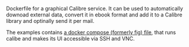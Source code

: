  Dockerfile for a graphical Calibre service. It can be used to automatically downoad external data, convert it in ebook format and add it to a Calibre library and optinally send it per mail.

The examples contains [a docker compose (formerly fig) file][1], that runs calibe and makes its UI accessible via SSH and VNC.

[1]: example/
